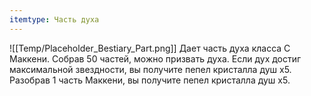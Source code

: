```yaml
---
itemtype: Часть духа
---
```

![[Temp/Placeholder_Bestiary_Part.png]]
Дает часть духа класса C Маккени. Собрав 50 частей, можно призвать духа. Если дух достиг максимальной звездности, вы получите пепел кристалла душ х5. Разобрав 1 часть Маккени, вы получите пепел кристалла душ х5.
